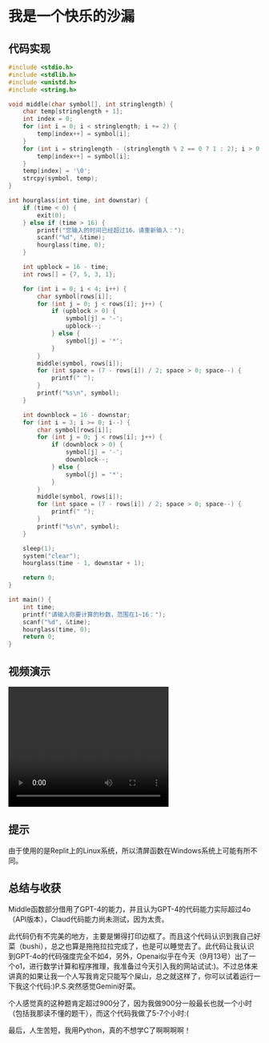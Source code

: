 # 我是一个快乐的沙漏

## 代码实现

```c
#include <stdio.h>
#include <stdlib.h>
#include <unistd.h>
#include <string.h>

void middle(char symbol[], int stringlength) {
    char temp[stringlength + 1];
    int index = 0;
    for (int i = 0; i < stringlength; i += 2) {
        temp[index++] = symbol[i];
    }
    for (int i = stringlength - (stringlength % 2 == 0 ? 1 : 2); i > 0; i -= 2) {
        temp[index++] = symbol[i];
    }
    temp[index] = '\0';
    strcpy(symbol, temp);
}

int hourglass(int time, int downstar) {
    if (time < 0) {
        exit(0);
    } else if (time > 16) {
        printf("您输入的时间已经超过16，请重新输入：");
        scanf("%d", &time);
        hourglass(time, 0);
    }

    int upblock = 16 - time;
    int rows[] = {7, 5, 3, 1};

    for (int i = 0; i < 4; i++) {
        char symbol[rows[i]];
        for (int j = 0; j < rows[i]; j++) {
            if (upblock > 0) {
                symbol[j] = '-';
                upblock--;
            } else {
                symbol[j] = '*';
            }
        }
        middle(symbol, rows[i]);
        for (int space = (7 - rows[i]) / 2; space > 0; space--) {
            printf(" ");
        }
        printf("%s\n", symbol);
    }

    int downblock = 16 - downstar;
    for (int i = 3; i >= 0; i--) {
        char symbol[rows[i]];
        for (int j = 0; j < rows[i]; j++) {
            if (downblock > 0) {
                symbol[j] = '-';
                downblock--;
            } else {
                symbol[j] = '*';
            }
        }
        middle(symbol, rows[i]);
        for (int space = (7 - rows[i]) / 2; space > 0; space--) {
            printf(" ");
        }
        printf("%s\n", symbol);
    }

    sleep(1);
    system("clear");
    hourglass(time - 1, downstar + 1);

    return 0;
}

int main() {
    int time;
    printf("请输入你要计算的秒数，范围在1~16：");
    scanf("%d", &time);
    hourglass(time, 0);
    return 0;
}
```

## 视频演示


<video width="320" height="240" controls>
    <source src="hourglass.mp4" type="video/mp4">
</video>


## 提示

由于使用的是Replit上的Linux系统，所以清屏函数在Windows系统上可能有所不同。

## 总结与收获

Middle函数部分借用了GPT-4的能力，并且认为GPT-4的代码能力实际超过4o（API版本），Claud代码能力尚未测试，因为太贵。

此代码仍有不完美的地方，主要是懒得打印边框了。而且这个代码认识到我自己好菜（bushi），总之也算是拖拖拉拉完成了，也是可以睡觉去了。此代码让我认识到GPT-4o的代码强度完全不如4，另外，Openai似乎在今天（9月13号）出了一个o1，进行数学计算和程序推理，我准备过今天引入我的网站试试:)。不过总体来讲真的如果让我一个人写我肯定只能写个屎山，总之就这样了，你可以试着运行一下我这个代码:)P.S.突然感觉Gemini好菜。

个人感觉真的这种题肯定超过900分了，因为我做900分一般最长也就一个小时（包括我那读不懂的题干），而这个代码我做了5-7个小时:(

最后，人生苦短，我用Python，真的不想学C了啊啊啊啊！
